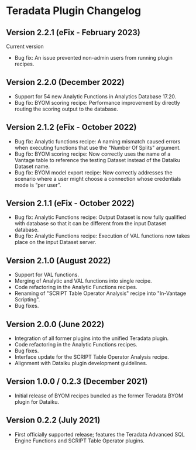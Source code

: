 # Teradata Plugin Changelog

## Version 2.2.1 (eFix - February 2023)

Current version

* Bug fix: An issue prevented non-admin users from running plugin recipes.

## Version 2.2.0 (December 2022)

* Support for 54 new Analytic Functions in Analytics Database 17.20.
* Bug fix: BYOM scoring recipe: Performance improvement by directly routing the scoring output to the database.

## Version 2.1.2 (eFix - October 2022)

* Bug fix: Analytic functions recipe: A naming mismatch caused errors when executing functions that use the "Number Of Splits" argument.
* Bug fix: BYOM scoring recipe: Now correctly uses the name of a Vantage table to reference the testing Dataset instead of the Dataiku Dataset name.
* Bug fix: BYOM model export recipe: Now correctly addresses the scenario where a user might choose a connection whose credentials mode is “per user”.

## Version 2.1.1 (eFix - October 2022)

* Bug fix: Analytic Functions recipe: Output Dataset is now fully qualified with database so that it can be different from the input Dataset database.
* Bug fix: Analytic Functions recipe: Execution of VAL functions now takes place on the input Dataset server.

## Version 2.1.0 (August 2022)

* Support for VAL functions.
* Merging of Analytic and VAL functions into single recipe.
* Code refactoring in the Analytic Functions recipes.
* Renaming of "SCRIPT Table Operator Analysis" recipe into "In-Vantage Scripting".
* Bug fixes.

## Version 2.0.0 (June 2022)

* Integration of all former plugins into the unified Teradata plugin.
* Code refactoring in the Analytic Functions recipes.
* Bug fixes.
* Interface update for the SCRIPT Table Operator Analysis recipe.
* Alignment with Dataiku plugin development guidelines.

## Version 1.0.0 / 0.2.3 (December 2021)

* Initial release of BYOM recipes bundled as the former Teradata BYOM plugin for Dataiku.

## Version 0.2.2 (July 2021)

* First officially supported release; features the Teradata Advanced SQL Engine Functions and SCRIPT Table Operator plugins.
